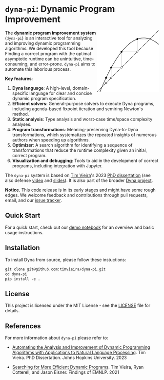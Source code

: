 # `dyna-pi`: Dynamic Program Improvement

<img style="width: 40%" src="docs/logo.svg" align="right">

The **dynamic program improvement system** (`dyna-pi`) is an interactive tool for
analyzing and improving dynamic programming algorithms.  We developed this tool
because Finding a correct program with the optimal asymptotic runtime can be
unintuitive, time-consuming, and error-prone.  `dyna-pi` aims to automate this
laborious process.

**Key features**:

1) **Dyna language**: A high-level, domain-specific language for clear and concise dynamic program specification.
2) **Efficient solvers**: General-purpose solvers to execute Dyna programs, including agenda-based fixpoint iteration and semiring Newton's method.
3) **Static analysis**: Type analysis and worst-case time/space complexity analyses.
4) **Program transformations**: Meaning-preserving Dyna-to-Dyna transformations, which systematizes the repeated insights of numerous authors when speeding up algorithms.
5) **Optimizer**: A search algorithm for identifying a sequence of transformations that reduce the runtime complexity given an initial, correct program.
6) **Visualization and debugging**: Tools to aid in the development of correct programs, including integration with Jupyter.

The `dyna-pi` system is based on [Tim Vieira](http://timvieira.github.io)'s 2023
[PhD dissertation](http://timvieira.github.io/doc/2023-timv-dissertation.pdf)
(see also defense [video](https://youtu.be/SUOvgaxFxP4) and
[slides](https://docs.google.com/presentation/d/10LTArMtqI3nc0xnBkq_m7b7Qk312PL4Vb_26q6fA6QU/edit?usp=sharing)).
It is also part of the broader [Dyna project](https://dyna.org/).


**Notice.**  This code release is in its early stages and might have some rough edges.
We welcome feedback and contributions through pull requests, email, and our [issue tracker](http://github.com/timvieira/dyna-pi/issues).


## Quick Start

For a quick start, check out our [demo notebook](docs/Demo.ipynb) for an overview and basic usage instructions.


## Installation

To install Dyna from source, please follow these instuctions:
```
git clone git@github.com:timvieira/dyna-pi.git
cd dyna-pi
pip install -e .
```

## License

This project is licensed under the MIT License - see the [LICENSE](LICENSE.md) file for details.


## References

For more information about `dyna-pi` please refer to:

- [Automating the Analysis and Improvement of Dynamic Programming Algorithms with Applications to Natural Language Processing](http://timvieira.github.io/doc/2023-timv-dissertation.pdf).
  Tim Vieira.
  PhD Dissertation. Johns Hopkins University. 2023

- [Searching for More Efficient Dynamic Programs](https://aclanthology.org/2021.findings-emnlp.322/).
  Tim Vieira, Ryan Cotterell, and Jason Eisner.
  Findings of EMNLP. 2021
